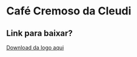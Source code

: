 Café Cremoso da Cleudi
======================


Link para baixar?
----

[Download da logo aqui](https://raw.githubusercontent.com/andresilvadev/cafe-cremoso-cleudi/master/logo-cleudi.png) 
